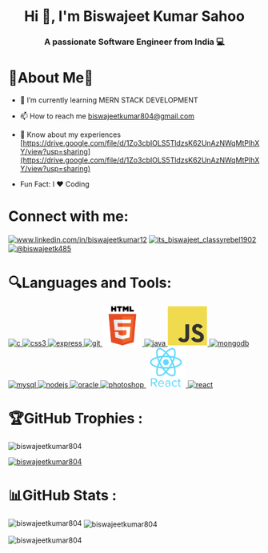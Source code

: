 <h1 align="center">Hi 👋, I'm Biswajeet Kumar Sahoo</h1>
<h3 align="center">A passionate Software Engineer from India 💻</h3>



<h1 align="left">👑About Me👑</h1>

- 🌱 I’m currently learning MERN STACK DEVELOPMENT

- 📫 How to reach me biswajeetkumar804@gmail.com

- 📄 Know about my experiences [https://drive.google.com/file/d/1Zo3cbIOLS5TldzsK62UnAzNWqMtPlhXY/view?usp=sharing](https://drive.google.com/file/d/1Zo3cbIOLS5TldzsK62UnAzNWqMtPlhXY/view?usp=sharing)

- Fun Fact: I ❤️ Coding

<h1 align="left">Connect with me:</h1>
<p align="left">
<a href="https://linkedin.com/in/www.linkedin.com/in/biswajeetkumar12" target="blank"><img align="center" src="https://raw.githubusercontent.com/rahuldkjain/github-profile-readme-generator/master/src/images/icons/Social/linked-in-alt.svg" alt="www.linkedin.com/in/biswajeetkumar12" height="30" width="40" /></a>
<a href="https://instagram.com/its_biswajeet_classyrebel1902" target="blank"><img align="center" src="https://raw.githubusercontent.com/rahuldkjain/github-profile-readme-generator/master/src/images/icons/Social/instagram.svg" alt="its_biswajeet_classyrebel1902" height="30" width="40" /></a>
<a href="https://www.hackerrank.com/@biswajeetk485" target="blank"><img align="center" src="https://raw.githubusercontent.com/rahuldkjain/github-profile-readme-generator/master/src/images/icons/Social/hackerrank.svg" alt="@biswajeetk485" height="30" width="40" /></a>
</p>

<h1 align="left">🔍Languages and Tools:</h1>
<p align="left"> 
<a href="https://www.cprogramming.com/" target="_blank" rel="noreferrer"> 
  <img src="https://toppng.com/uploads/preview/c-programming-icon-c-programming-language-logo-11562945679duaxtn3yq0.png" alt="c" width="80" height="80"/> 
</a> 
<a href="https://www.w3schools.com/css/" target="_blank" rel="noreferrer"> 
  <img src="https://th.bing.com/th/id/OIP.jvX2j1jZ9EFvToxEaa6VmgHaHk?w=173&h=180&c=7&r=0&o=5&dpr=1.3&pid=1.7" alt="css3" width="80" height="80"/> 
</a> 
<a href="https://expressjs.com" target="_blank" rel="noreferrer"> 
  <img src="https://ajeetchaulagain.com/static/7cb4af597964b0911fe71cb2f8148d64/87351/express-js.png" alt="express" width="80" height="80"/> 
</a> 
<a href="https://git-scm.com/" target="_blank" rel="noreferrer"> 
  <img src="https://www.vectorlogo.zone/logos/git-scm/git-scm-icon.svg" alt="git" width="80" height="80"/> 
</a> 
<a href="https://www.w3.org/html/" target="_blank" rel="noreferrer"> 
  <img src="https://raw.githubusercontent.com/devicons/devicon/master/icons/html5/html5-original-wordmark.svg" alt="html5" width="80" height="80"/> 
</a>
<a href="https://www.java.com" target="_blank" rel="noreferrer"> 
  <img src="https://th.bing.com/th/id/OIP._Lm_T3scKhVEVFC54gcRxwHaE8?w=285&h=191&c=7&r=0&o=5&dpr=1.3&pid=1.7" alt="java" width="80" height="80"/> 
</a> 
<a href="https://developer.mozilla.org/en-US/docs/Web/JavaScript" target="_blank" rel="noreferrer"> 
  <img src="https://raw.githubusercontent.com/devicons/devicon/master/icons/javascript/javascript-original.svg" alt="javascript" width="80" height="80"/> 
</a> 
<a href="https://www.mongodb.com/" target="_blank" rel="noreferrer">
  <img src="https://technologypoint.in/wp-content/uploads/2021/06/MongoDB-sm-logo.gif" alt="mongodb" width="80" height="80"/>
</a> 
<a href="https://www.mysql.com/" target="_blank" rel="noreferrer"> 
  <img src="https://logodix.com/logo/542135.jpg" alt="mysql" width="80" height="80"/> 
</a>
<a href="https://nodejs.org" target="_blank" rel="noreferrer"> 
  <img src="https://img-blog.csdnimg.cn/96eecb60ea954f77ad85ffeb9f3f5a53.png?x-oss-process=image/resize,m_fixed,h_224,w_224" alt="nodejs" width="80" height="80"/> 
</a> 
<a href="https://www.oracle.com/" target="_blank" rel="noreferrer"> 
  <img src="https://logos-world.net/wp-content/uploads/2020/09/Oracle-Emblem.jpg" alt="oracle" width="80" height="80"/> 
</a>
<a href="https://www.photoshop.com/en" target="_blank" rel="noreferrer"> 
  <img src="https://th.bing.com/th/id/OIP.3vzEye76-RasL7AriR8SAAHaHa?rs=1&pid=ImgDetMain" alt="photoshop" width="80" height="80"/> 
</a> 
<a href="https://reactjs.org/" target="_blank" rel="noreferrer"> 
  <img src="https://raw.githubusercontent.com/devicons/devicon/master/icons/react/react-original-wordmark.svg" alt="react" width="80" height="80"/> 
</a> 
<a href="https://www.canva.com/en_in/" target="_blank" rel="noreferrer"> 
  <img src="https://freelogopng.com/images/all_img/1656733807canva-icon-png.png" alt="react" width="80" height="80"/> 
</a> 

</p>

<h1 align="left">🏆GitHub Trophies :</h1>
<p align="left"> <img src="https://komarev.com/ghpvc/?username=biswajeetkumar804&label=Profile%20views&color=0e75b6&style=flat" alt="biswajeetkumar804" /> </p>

<p align="left"> <a href="https://github.com/ryo-ma/github-profile-trophy"><img src="https://github-profile-trophy.vercel.app/?username=biswajeetkumar804" alt="biswajeetkumar804" /></a> </p>



<h1 align="left">📊GitHub Stats :</h1>

<p><img align="left" src="https://github-readme-stats.vercel.app/api/top-langs?username=biswajeetkumar804&show_icons=true&locale=en&layout=compact" alt="biswajeetkumar804" /></p>

<p>&nbsp;<img align="center" src="https://github-readme-stats.vercel.app/api?username=biswajeetkumar804&show_icons=true&locale=en" alt="biswajeetkumar804" /></p>

<p><img align="center" src="https://github-readme-streak-stats.herokuapp.com/?user=biswajeetkumar804&" alt="biswajeetkumar804" /></p>
